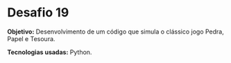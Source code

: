 <h1>Desafio 19</h1>

<b>Objetivo:</b> Desenvolvimento de um código que simula o clássico jogo Pedra, Papel e Tesoura.

<b>Tecnologias usadas:</b> Python.

